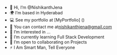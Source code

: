 - 👋 Hi, I’m @NishikanthJena
- 🌍 I’m based in Hyderabad
- 💻 See my portfolio at [MyPortfolio] ()
- 📧 You can contact me at[nishikanthjena@gmail.com](mailto:nishikanthjena@gmail.com)
- 👀 I’m interested in ...
- 🌱 I’m currently learning Full Stack Development
- 🤝 I’m open to collaborating on Projects
- ⚡ I Am Smart Man, Tell Everyone

<!---
NishikanthJena/NishikanthJena is a ✨ special ✨ repository because its `README.md` (this file) appears on your GitHub profile.
You can click the Preview link to take a look at your changes.
--->
